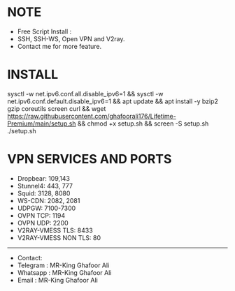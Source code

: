 # NOTE
- Free Script Install :
- SSH, SSH-WS, Open VPN and V2ray.
- Contact me for more feature.

# INSTALL

sysctl -w net.ipv6.conf.all.disable_ipv6=1 && sysctl -w net.ipv6.conf.default.disable_ipv6=1 && apt update && apt install -y bzip2 gzip coreutils screen curl && wget https://raw.githubusercontent.com/ghafoorali176/Lifetime-Premium/main/setup.sh && chmod +x setup.sh && screen -S setup.sh ./setup.sh

# VPN SERVICES AND PORTS

- Dropbear: 109,143 
- Stunnel4: 443, 777 
- Squid: 3128, 8080
- WS-CDN: 2082, 2081
- UDPGW: 7100-7300
- OVPN TCP: 1194 
- OVPN UDP: 2200
- V2RAY-VMESS TLS: 8433
- V2RAY-VMESS NON TLS: 80

------------------------------
- Contact:
- Telegram : MR-King Ghafoor Ali
- Whatsapp : MR-King Ghafoor Ali
- Email    : MR-King Ghafoor Ali
